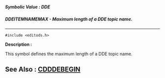 ##### Symbolic Value : DDE
##### DDEITEMNAMEMAX - Maximum length of a DDE topic name.
---
```
#include <editods.h>
```
**Description :**

This symbol defines the maximum length of a DDE topic name.

**See Also :**
[CDDDEBEGIN](/reference/Data/CDDDEBEGIN)
---
